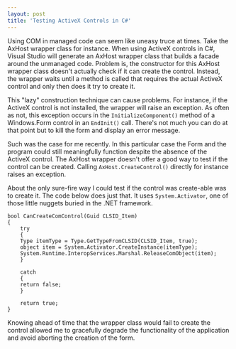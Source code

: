 ```yaml
---
layout: post  
title: 'Testing ActiveX Controls in C#'
---
```

Using COM in managed code can seem like uneasy truce at times. Take the AxHost wrapper class for instance. When using ActiveX controls in C#, Visual Studio will generate an AxHost wrapper class that builds a facade around the unmanaged code. Problem is, the constructor for this AxHost wrapper class doesn't actually check if it can create the control. Instead, the wrapper waits until a method is called that requires the actual ActiveX control and only then does it try to create it.

This "lazy" construction technique can cause problems. For instance, if the ActiveX control is not installed, the wrapper will raise an exception. As often as not, this exception occurs in the `InitializeComponent()` method of a Windows.Form control in an `EndInit()` call. There's not much you can do at that point but to kill the form and display an error message.

Such was the case for me recently. In this particular case the Form and the program could still meaningfully function despite the absence of the ActiveX control. The AxHost wrapper doesn't offer a good way to test if the control can be created. Calling `AxHost.CreateControl()` directly for instance raises an exception.

About the only sure-fire way I could test if the control was create-able was to create it. The code below does just that. It uses `System.Activator`, one of those little nuggets buried in the .NET framework.

    bool CanCreateComControl(Guid CLSID_Item)  
    {  
        try  
        {  
        Type itemType = Type.GetTypeFromCLSID(CLSID_Item, true);  
        object item = System.Activator.CreateInstance(itemType);  
        System.Runtime.InteropServices.Marshal.ReleaseComObject(item);  
        }
        
        catch  
        {  
        return false;  
        }
        
        return true;  
    }

Knowing ahead of time that the wrapper class would fail to create the control allowed me to gracefully degrade the functionality of the application and avoid aborting the creation of the form.
